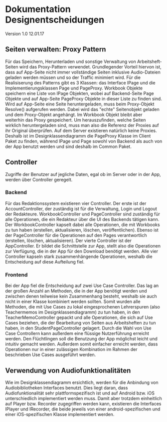 # Dokumentation Designentscheidungen
Version 1.0
12.01.17
## Seiten verwalten: Proxy Pattern
Für das Speichern, Herunterladen und sonstige Verwaltung von Arbeitsheft-Seiten wird das Proxy-Pattern verwendet. Grundlegender Vorteil hiervon ist, dass auf App-Seite nicht immer vollständige Seiten inklusive Audio-Dateien geladen werden müssen und so der Traffic minimiert wird.
Für die Realisiserung des Patterns gibt es 3 Klassen: das Interface IPage und die Implementierungsklassen Page und PageProxy. Workbook Objekte speichern eine Liste von IPage Objekten, wobei auf Backend-Seite Page Objekte und auf App-Seite PageProxy Objekte in dieser Liste zu finden sind. Wird auf App-Seite eine Seite heruntergeladen, muss beim Proxy-Objekt Resolve() aufgerufen werden. Dabei wird das "echte" Seitenobjekt geladen und dem Proxy-Objekt angehängt. Im Workbook Objekt bleibt aber weiterhin das Proxy gespeichert. Um herauszufinden, welche Seiten wirklich heruntergeladen sind, muss man also die Referenz der Proxies auf ihr Original überprüfen.
Auf dem Server existieren natürlich keine Proxies. Deshalb ist im Designklassendiagramm die PageProxy Klasse im Client Paket zu finden, während IPage und Page sowohl von Backend als auch von der App benutzt werden und sind deshalb im Common Paket.

## Controller
Zugriffe der Benutzer auf jegliche Daten, egal ob im Server oder in der App, werden über Controller geregelt.

### Backend
Für das Redaktionssystem existieren vier Controller. Der erste ist der AccountController, der zuständig ist für die Verwaltung, Login und Logout der Redakteure. WorkbookController und PageController sind zuständig für alle Operationen, die ein Redakteur über die UI des Backends tätigen kann. Der WorkbookController kapselt dabei alle Operationen, die mit Workbooks zu tun haben (erstellen, aktualisieren, löschen, veröffentlichen). Ebenso ist der PageController für die Operationen auf den Pages verantwortlich (erstellen, löschen, aktualisieren). Der vierte Controller ist der AppController. Er bildet die Schnittstelle zur App, stellt also die Operationen zur Verfügung, die in der App für den Download benötigt werden. Alle vier Controller kapseln stark zusammenhängende Operationen, weshalb die Entscheidung auf diese Aufteilung fiel.

### Frontend
Bei der App fiel die Entscheidung auf zwei Use Case Controller. Das lag an der großen Anzahl an Methoden, die in der App benötigt werden und zwischen denen teilweise kein Zusammenhang besteht, weshalb sie auch nicht in einer Klasse kombiniert werden sollten. Somit wurden alle Methoden, die mit Use Cases zu lokal eingesprochenen Lehrerspuren (also Teachermemos im Designklassendiagramm) zu tun haben, in den TeacherMemoController gepackt und alle Operationen, die sich auf Use Cases beziehen, die der Bearbeitung von Seiten aus Arbeitsheften zu tun haben, in den StudentPageController gelagert. 
Durch die Wahl von Use Case Controllern kann außerdem eine flüssige Nutzerführung erreicht werden. Den Flüchtlingen soll die Benutzung der App möglichst leicht und intuitiv gemacht werden. Außerdem somit einfacher erreicht werden, dass Operationen nur in einer zulässigen Kombination im Rahmen der beschrieben Use Cases ausgeführt werden.

## Verwendung von Audiofunktionalitäten
Wie im Designklassendiagramm ersichtlich, werden für die Anbindung von Audiobibliotheken Interfaces benutzt. Dies liegt daran, dass Audiofunktionalität sehr plattformspezifisch ist und auf Android bzw. iOS unterschiedlich implementiert werden muss. Damit aber trotzdem einheitlich auf Player bzw. Recorder zugegriffen werden kann, existieren die Interfaces IPlayer und IRecorder, die beide jeweils von einer android-spezifischen und einer iOS-spezifischen Klasse implementiert werden.
